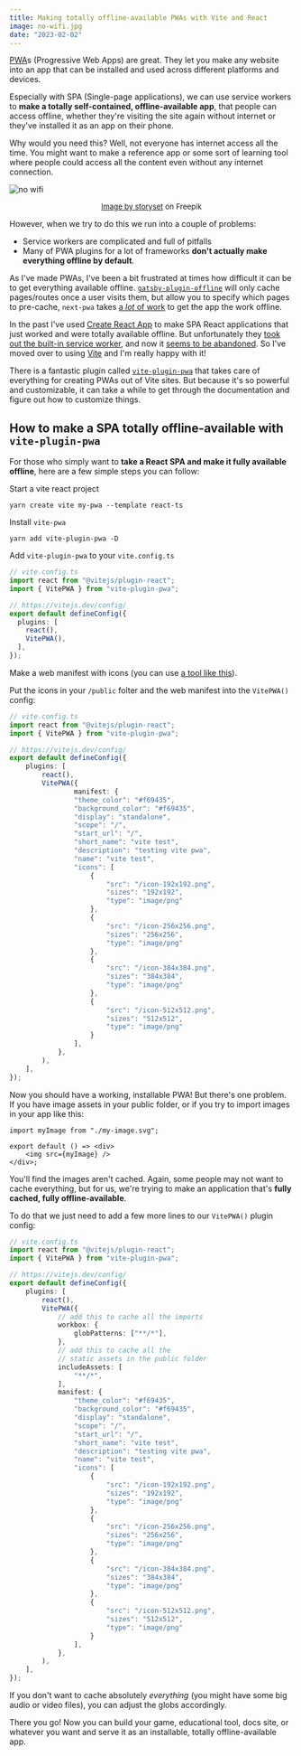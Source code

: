 ```yaml
---
title: Making totally offline-available PWAs with Vite and React
image: no-wifi.jpg
date: "2023-02-02"
---
```


[PWA](https://web.dev/progressive-web-apps)s (Progressive Web Apps) are great. They let you make any website into an app that can be installed and used across different platforms and devices.  

Especially with SPA (Single-page applications), we can use service workers to **make a totally self-contained, offline-available app**, that people can access offline, whether they're visiting the site again without internet or they've installed it as an app on their phone.

Why would you need this? Well, not everyone has internet access all the time. You might want to make a reference app or some sort of learning tool where people could access all the content even without any internet connection.

![no wifi](./no-wifi.jpg)

<p style="font-size: small; text-align: center"><a href="https://www.freepik.com/free-vector/no-connection-concept-illustration_13795572.htm#query=no%20wifi%20signal&position=3&from_view=keyword">Image by storyset</a> on Freepik</p>

However, when we try to do this we run into a couple of problems:

- Service workers are complicated and full of pitfalls
- Many of PWA plugins for a lot of frameworks **don't actually make everything offline by default**.

As I've made PWAs, I've been a bit frustrated at times how difficult it can be to get everything available offline. [`gatsby-plugin-offline`](https://www.gatsbyjs.com/plugins/gatsby-plugin-offline/#available-options) will only cache pages/routes once a user visits them, but allow you to specify which pages to pre-cache, `next-pwa` takes [a *lot* of work](https://dev.to/sfiquet/precaching-pages-with-next-pwa-31f2) to get the app the work offline.

In the past I've used [Create React App](https://create-react-app.dev/) to make SPA React applications that just worked and were totally available offline. But unfortunately they [took out the built-in service worker](https://github.com/facebook/create-react-app/issues/9776), and now it [seems to be abandoned](https://github.com/facebook/create-react-app/issues/11770#issuecomment-1397342797). So I've moved over to using [Vite](https://vitejs.dev/) and I'm really happy with it!

There is a fantastic plugin called [`vite-plugin-pwa`](https://vite-pwa-org.netlify.app/) that takes care of everything for creating PWAs out of Vite sites. But because it's so powerful and customizable, it can take a while to get through the documentation and figure out how to customize things.

## How to make a SPA totally offline-available with `vite-plugin-pwa`

For those who simply want to **take a React SPA and make it fully available offline**, here are a few simple steps you can follow:

Start a vite react project

```
yarn create vite my-pwa --template react-ts
```

Install `vite-pwa`

```
yarn add vite-plugin-pwa -D
```

Add `vite-plugin-pwa` to your `vite.config.ts`

```ts
// vite.config.ts
import react from "@vitejs/plugin-react";
import { VitePWA } from "vite-plugin-pwa";

// https://vitejs.dev/config/
export default defineConfig({
  plugins: [
    react(),
    VitePWA(),
  ],
});
```

Make a web manifest with icons (you can use [a tool like this](https://www.simicart.com/manifest-generator.html/)).

Put the icons in your `/public` folter and the web manifest into the `VitePWA()` config:

```ts
// vite.config.ts
import react from "@vitejs/plugin-react";
import { VitePWA } from "vite-plugin-pwa";

// https://vitejs.dev/config/
export default defineConfig({
    plugins: [
        react(),
        VitePWA({
                manifest: {
                "theme_color": "#f69435",
                "background_color": "#f69435",
                "display": "standalone",
                "scope": "/",
                "start_url": "/",
                "short_name": "vite test",
                "description": "testing vite pwa",
                "name": "vite test",
                "icons": [
                    {
                        "src": "/icon-192x192.png",
                        "sizes": "192x192",
                        "type": "image/png"
                    },
                    {
                        "src": "/icon-256x256.png",
                        "sizes": "256x256",
                        "type": "image/png"
                    },
                    {
                        "src": "/icon-384x384.png",
                        "sizes": "384x384",
                        "type": "image/png"
                    },
                    {
                        "src": "/icon-512x512.png",
                        "sizes": "512x512",
                        "type": "image/png"
                    }
                ],
            },
        ),
    ],
});
```

Now you should have a working, installable PWA! But there's one problem. If you have image assets in your public folder, or if you try to import images in your app like this:

```tsx
import myImage from "./my-image.svg";

export default () => <div>
    <img src={myImage} />
</div>;
```

You'll find the images aren't cached. Again, some people may not want to cache everything, but for us, we're trying to make an application that's **fully cached, fully offline-available**.

To do that we just need to add a few more lines to our `VitePWA()` plugin config:

```ts
// vite.config.ts
import react from "@vitejs/plugin-react";
import { VitePWA } from "vite-plugin-pwa";

// https://vitejs.dev/config/
export default defineConfig({
    plugins: [
        react(),
        VitePWA({
            // add this to cache all the imports
            workbox: {
                globPatterns: ["**/*"],
            },
            // add this to cache all the
            // static assets in the public folder
            includeAssets: [
                "**/*",
            ],
            manifest: {
                "theme_color": "#f69435",
                "background_color": "#f69435",
                "display": "standalone",
                "scope": "/",
                "start_url": "/",
                "short_name": "vite test",
                "description": "testing vite pwa",
                "name": "vite test",
                "icons": [
                    {
                        "src": "/icon-192x192.png",
                        "sizes": "192x192",
                        "type": "image/png"
                    },
                    {
                        "src": "/icon-256x256.png",
                        "sizes": "256x256",
                        "type": "image/png"
                    },
                    {
                        "src": "/icon-384x384.png",
                        "sizes": "384x384",
                        "type": "image/png"
                    },
                    {
                        "src": "/icon-512x512.png",
                        "sizes": "512x512",
                        "type": "image/png"
                    }
                ],
            },
        ),
    ],
});
```

If you don't want to cache absolutely *everything* (you might have some big audio or video files), you can adjust the globs accordingly.

There you go! Now you can build your game, educational tool, docs site, or whatever you want and serve it as an installable, totally offline-available app.

